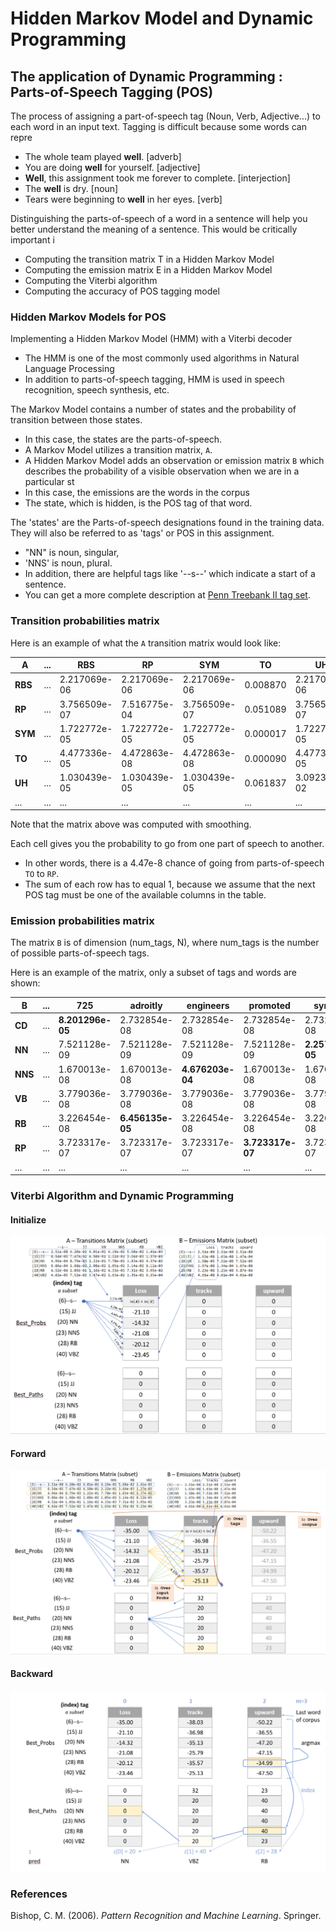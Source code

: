 # Hidden Markov Model and Dynamic Programming  

## The application of Dynamic Programming : Parts-of-Speech Tagging (POS)
 
The process of assigning a part-of-speech tag (Noun, Verb, Adjective...) to each word in an input text.  Tagging is difficult because some words can repre

- The whole team played **well**. [adverb]
- You are doing **well** for yourself. [adjective]
- **Well**, this assignment took me forever to complete. [interjection]
- The **well** is dry. [noun]
- Tears were beginning to **well** in her eyes. [verb]

Distinguishing the parts-of-speech of a word in a sentence will help you better understand the meaning of a sentence. This would be critically important i

- Computing the transition matrix T in a Hidden Markov Model
- Computing the emission matrix E in a Hidden Markov Model
- Computing the Viterbi algorithm
- Computing the accuracy of POS tagging model

### Hidden Markov Models for POS  
Implementing a Hidden Markov Model (HMM) with a Viterbi decoder
- The HMM is one of the most commonly used algorithms in Natural Language Processing
- In addition to parts-of-speech tagging, HMM is used in speech recognition, speech synthesis, etc.

The Markov Model contains a number of states and the probability of transition between those states.
- In this case, the states are the parts-of-speech.
- A Markov Model utilizes a transition matrix, `A`.
- A Hidden Markov Model adds an observation or emission matrix `B` which describes the probability of a visible observation when we are in a particular st
- In this case, the emissions are the words in the corpus
- The state, which is hidden, is the POS tag of that word.  
  
The 'states' are the Parts-of-speech designations found in the training data. They will also be referred to as 'tags' or POS in this assignment.  
- "NN" is noun, singular, 
- 'NNS' is noun, plural. 
- In addition, there are helpful tags like '--s--' which indicate a start of a sentence.
- You can get a more complete description at [Penn Treebank II tag set](https://www.clips.uantwerpen.be/pages/mbsp-tags). 


### Transition probabilities matrix

Here is an example of what the `A` transition matrix would look like:  

|**A** |...|         RBS  |          RP  |         SYM  |      TO  |          UH|  ...|
|---|---|---|---|---|---|---|---|   
|**RBS**  |...|2.217069e-06  |2.217069e-06  |2.217069e-06  |0.008870  |2.217069e-06|...|  
|**RP**   |...|3.756509e-07  |7.516775e-04  |3.756509e-07  |0.051089  |3.756509e-07|...|
|**SYM**  |...|1.722772e-05  |1.722772e-05  |1.722772e-05  |0.000017  |1.722772e-05|...|
|**TO**   |...|4.477336e-05  |4.472863e-08  |4.472863e-08  |0.000090  |4.477336e-05|...|
|**UH**  |...|1.030439e-05  |1.030439e-05  |1.030439e-05  |0.061837  |3.092348e-02|...|
| ... |...| ...          | ...          | ...          | ...      | ...        | ...|


Note that the matrix above was computed with smoothing.

Each cell gives you the probability to go from one part of speech to another.
- In other words, there is a 4.47e-8 chance of going from parts-of-speech `TO` to `RP`.
- The sum of each row has to equal 1, because we assume that the next POS tag must be one of the available columns in the table.  


### Emission probabilities matrix

The matrix `B` is of dimension (num_tags, N), where num_tags is the number of possible parts-of-speech tags. 

Here is an example of the matrix, only a subset of tags and words are shown: 

|**B**| ...|          725 |     adroitly |    engineers |     promoted |      synergy| ...|
|----|----|--------------|--------------|--------------|--------------|-------------|----|
|**CD**  | ...| **8.201296e-05** | 2.732854e-08 | 2.732854e-08 | 2.732854e-08 | 2.732854e-08| ...|
|**NN**  | ...| 7.521128e-09 | 7.521128e-09 | 7.521128e-09 | 7.521128e-09 | **2.257091e-05**| ...|
|**NNS** | ...| 1.670013e-08 | 1.670013e-08 |**4.676203e-04** | 1.670013e-08 | 1.670013e-08| ...|
|**VB**  | ...| 3.779036e-08 | 3.779036e-08 | 3.779036e-08 | 3.779036e-08 | 3.779036e-08| ...|
|**RB**  | ...| 3.226454e-08 | **6.456135e-05** | 3.226454e-08 | 3.226454e-08 | 3.226454e-08| ...|
|**RP**  | ...| 3.723317e-07 | 3.723317e-07 | 3.723317e-07 | **3.723317e-07** | 3.723317e-07| ...|
| ...    | ...|     ...      |     ...      |     ...      |     ...      |     ...      | ...|
  

### Viterbi Algorithm and Dynamic Programming  
#### Initialize  
<img src = "Initialize4.png"/>   

#### Forward  
<img src = "Forward4.png"/>   

#### Backward  
<img src = "Backwards5.png"/>

### References  
Bishop, C. M. (2006). *Pattern Recognition and Machine Learning*. Springer.